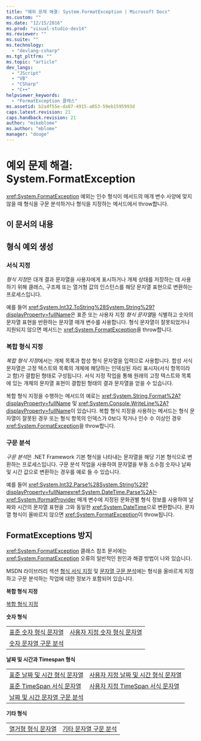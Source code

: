 ```yaml
---
title: "예외 문제 해결: System.FormatException | Microsoft Docs"
ms.custom: ""
ms.date: "12/15/2016"
ms.prod: "visual-studio-dev14"
ms.reviewer: ""
ms.suite: ""
ms.technology: 
  - "devlang-csharp"
ms.tgt_pltfrm: ""
ms.topic: "article"
dev_langs: 
  - "JScript"
  - "VB"
  - "CSharp"
  - "C++"
helpviewer_keywords: 
  - "FormatException 클래스"
ms.assetid: b2a4f55e-da87-4915-a053-59eb1595993d
caps.latest.revision: 21
caps.handback.revision: 21
author: "mikeblome"
ms.author: "mblome"
manager: "douge"
---
```

# 예외 문제 해결: System.FormatException
<xref:System.FormatException> 예외는 인수 형식이 메서드의 매개 변수 사양에 맞지 않을 때 형식을 구문 분석하거나 형식을 지정하는 메서드에서 throw합니다.  
  
## 이 문서의 내용  
  
## 형식 예외 생성  
  
### 서식 지정  
 *형식 지정*은 대개 결과 문자열을 사용자에게 표시하거나 개체 상태를 저장하는 데 사용하기 위해 클래스, 구조체 또는 열거형 값의 인스턴스를 해당 문자열 표현으로 변환하는 프로세스입니다.  
  
 예를 들어 <xref:System.Int32.ToString%28System.String%29?displayProperty=fullName>은 표준 또는 사용자 지정 *형식 문자열*을 식별하고 숫자의 문자열 표현을 반환하는 문자열 매개 변수를 사용합니다. 형식 문자열이 잘못되었거나 지원되지 않으면 메서드는 <xref:System.FormatException>을 throw합니다.  
  
### 복합 형식 지정  
 *복합 형식 지정*에서는 개체 목록과 합성 형식 문자열을 입력으로 사용합니다. 합성 서식 문자열은 고정 텍스트와 목록의 개체에 해당하는 인덱싱된 자리 표시자\(서식 항목이라고 함\)가 결합된 형태로 구성됩니다. 서식 지정 작업을 통해 원래의 고정 텍스트와 목록에 있는 개체의 문자열 표현이 결합된 형태의 결과 문자열을 얻을 수 있습니다.  
  
 복합 형식 지정을 수행하는 메서드의 예로는 <xref:System.String.Format%2A?displayProperty=fullName> 및 <xref:System.Console.WriteLine%2A?displayProperty=fullName>이 있습니다. 복합 형식 지정을 사용하는 메서드는 형식 문자열이 잘못된 경우 또는 형식 항목의 인덱스가 0보다 작거나 인수 수 이상인 경우 <xref:System.FormatException>을 throw합니다.  
  
### 구문 분석  
 *구문 분석*은 .NET Framework 기본 형식을 나타내는 문자열을 해당 기본 형식으로 변환하는 프로세스입니다. 구문 분석 작업을 사용하여 문자열을 부동 소수점 숫자나 날짜 및 시간 값으로 변환하는 경우를 예로 들 수 있습니다.  
  
 예를 들어 <xref:System.Int32.Parse%28System.String%29?displayProperty=fullName><xref:System.DateTime.Parse%2A>는 <xref:System.IformatProvider> 매개 변수에 지정된 문화권별 형식 정보를 사용하여 날짜와 시간의 문자열 표현을 그와 동일한 <xref:System.DateTime>으로 변환합니다. 문자열 형식이 올바르지 않으면 <xref:System.FormatException>이 throw됩니다.  
  
## FormatExceptions 방지  
 <xref:System.FormatException> 클래스 참조 문서에는 <xref:System.FormatException> 오류의 일반적인 원인과 해결 방법이 나와 있습니다.  
  
 MSDN 라이브러리 섹션 [형식 서식 지정](../Topic/Formatting%20Types%20in%20the%20.NET%20Framework.md) 및 [문자열 구문 분석](../Topic/Parsing%20Strings%20in%20the%20.NET%20Framework.md)에는 형식을 올바르게 지정하고 구문 분석하는 작업에 대한 정보가 포함되어 있습니다.  
  
 **복합 형식 지정**  
  
 [복합 형식 지정](../Topic/Composite%20Formatting.md)  
  
 **숫자 형식**  
  
|||  
|-|-|  
|[표준 숫자 형식 문자열](../Topic/Standard%20Numeric%20Format%20Strings.md)|[사용자 지정 숫자 형식 문자열](../Topic/Custom%20Numeric%20Format%20Strings.md)|  
|[숫자 문자열 구문 분석](../Topic/Parsing%20Numeric%20Strings%20in%20the%20.NET%20Framework.md)||  
  
 **날짜 및 시간과 Timespan 형식**  
  
|||  
|-|-|  
|[표준 날짜 및 시간 형식 문자열](../Topic/Standard%20Date%20and%20Time%20Format%20Strings.md)|[사용자 지정 날짜 및 시간 형식 문자열](../Topic/Custom%20Date%20and%20Time%20Format%20Strings.md)|  
|[표준 TimeSpan 서식 문자열](../Topic/Standard%20TimeSpan%20Format%20Strings.md)|[사용자 지정 TimeSpan 서식 문자열](../Topic/Custom%20TimeSpan%20Format%20Strings.md)|  
|[날짜 및 시간 문자열 구문 분석](../Topic/Parsing%20Date%20and%20Time%20Strings%20in%20the%20.NET%20Framework.md)||  
  
 **기타 형식**  
  
|||  
|-|-|  
|[열거형 형식 문자열](../Topic/Enumeration%20Format%20Strings.md)|[기타 문자열 구문 분석](../Topic/Parsing%20Other%20Strings%20in%20the%20.NET%20Framework.md)|